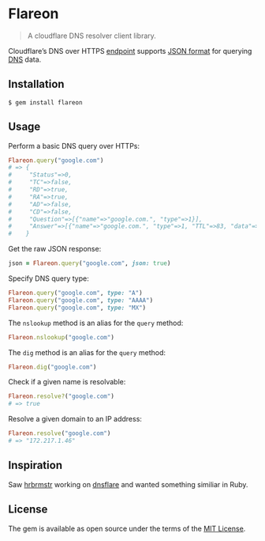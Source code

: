 # Flareon
> A cloudflare DNS resolver client library.

Cloudflare’s DNS over HTTPS [endpoint](https://cloudflare-dns.com/dns-query) supports [JSON format](https://developers.cloudflare.com/1.1.1.1/dns-over-https/json-format/) for querying [DNS](https://en.wikipedia.org/wiki/Domain_Name_System) data.

## Installation

    $ gem install flareon

## Usage

Perform a basic DNS query over HTTPs:
```ruby
Flareon.query("google.com")
# => {
#     "Status"=>0,
#     "TC"=>false,
#     "RD"=>true,
#     "RA"=>true,
#     "AD"=>false,
#     "CD"=>false,
#     "Question"=>[{"name"=>"google.com.", "type"=>1}],
#     "Answer"=>[{"name"=>"google.com.", "type"=>1, "TTL"=>83, "data"=>"172.217.1.46"}]
#    }
```

Get the raw JSON response:
```ruby
json = Flareon.query("google.com", json: true)
```

Specify DNS query type:
```ruby
Flareon.query("google.com", type: "A")
Flareon.query("google.com", type: "AAAA")
Flareon.query("google.com", type: "MX")
```

The `nslookup` method is an alias for the `query` method:
```ruby
Flareon.nslookup("google.com")
```

The `dig` method is an alias for the `query` method:
```ruby
Flareon.dig("google.com")
```

Check if a given name is resolvable:
```ruby
Flareon.resolve?("google.com")
# => true
```

Resolve a given domain to an IP address:
```ruby
Flareon.resolve("google.com")
# => "172.217.1.46"
```

## Inspiration

Saw [hrbrmstr](https://github.com/hrbrmstr) working on [dnsflare](https://github.com/hrbrmstr/dnsflare) and wanted something similiar in Ruby.

## License

The gem is available as open source under the terms of the [MIT License](https://opensource.org/licenses/MIT).

